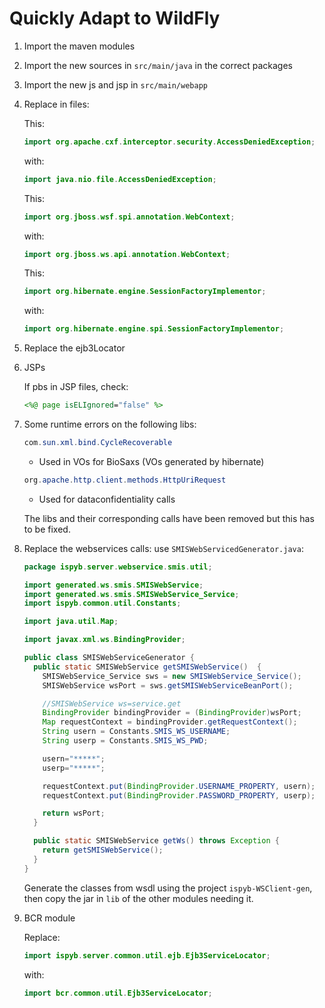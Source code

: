 # Quickly Adapt to WildFly

 1. Import the maven modules

 2. Import the new sources in `src/main/java` in the correct packages

 3. Import the new js and jsp in `src/main/webapp`

 4. Replace in files:

    This:
    
    ```java
    import org.apache.cxf.interceptor.security.AccessDeniedException;
    ```

    with:

    ```java
    import java.nio.file.AccessDeniedException;
    ```

    This:

    ```java
    import org.jboss.wsf.spi.annotation.WebContext;
    ```

    with:

    ```java
    import org.jboss.ws.api.annotation.WebContext;
    ```

    This:

    ```java
    import org.hibernate.engine.SessionFactoryImplementor;
    ```

    with:

    ```java
    import org.hibernate.engine.spi.SessionFactoryImplementor;
    ```

 4. Replace the ejb3Locator

 5. JSPs

    If pbs in JSP files, check:

    ```jsp
    <%@ page isELIgnored="false" %>
    ```

 6. Some runtime errors on the following libs:

    ```java
    com.sun.xml.bind.CycleRecoverable
    ```

    * Used in VOs for BioSaxs (VOs generated by hibernate)

    ```java
    org.apache.http.client.methods.HttpUriRequest
    ```

    * Used for dataconfidentiality calls

    The libs and their corresponding calls have been removed but this has to be
    fixed.

 7. Replace the webservices calls: use `SMISWebServicedGenerator.java`:

    ```java
    package ispyb.server.webservice.smis.util;

    import generated.ws.smis.SMISWebService;
    import generated.ws.smis.SMISWebService_Service;
    import ispyb.common.util.Constants;

    import java.util.Map;

    import javax.xml.ws.BindingProvider;

    public class SMISWebServiceGenerator {
      public static SMISWebService getSMISWebService()  {
        SMISWebService_Service sws = new SMISWebService_Service();
        SMISWebService wsPort = sws.getSMISWebServiceBeanPort();

        //SMISWebService ws=service.get
        BindingProvider bindingProvider = (BindingProvider)wsPort;
        Map requestContext = bindingProvider.getRequestContext();
        String usern = Constants.SMIS_WS_USERNAME;
        String userp = Constants.SMIS_WS_PWD;

        usern="*****";
        userp="*****";

        requestContext.put(BindingProvider.USERNAME_PROPERTY, usern);
        requestContext.put(BindingProvider.PASSWORD_PROPERTY, userp);

        return wsPort;
      }

      public static SMISWebService getWs() throws Exception {
        return getSMISWebService();
      }
    }
    ```

    Generate the classes from wsdl using the project `ispyb-WSClient-gen`, then
    copy the jar in `lib` of the other modules needing it.

 8. BCR module

    Replace:

    ```java
    import ispyb.server.common.util.ejb.Ejb3ServiceLocator;
    ```

    with:

    ```java
    import bcr.common.util.Ejb3ServiceLocator;
    ```
